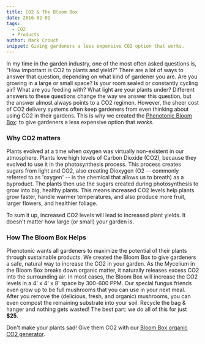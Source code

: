 ```yaml
---
title: CO2 & The Bloom Box
date: 2016-02-01
tags:
  - CO2
  - Products
author: Mark Crouch
snippet: Giving gardeners a less expensive CO2 option that works.
---
```


In my time in the garden industry, one of the most often asked questions is, "How important is CO2 to plants and yield?" There are a lot of ways to answer that question, depending on what kind of gardener you are. Are you growing in a large or small space? Is your room sealed or constantly cycling air? What are you feeding with? What light are your plants under? Different answers to these questions change the way we answer this question, but the answer almost always points to a CO2 regimen. However, the sheer cost of CO2 delivery systems often keep gardeners from even thinking about using CO2 in their gardens. This is why we created the [Phenotonic Bloom Box](/store/bloom-box): to give gardeners a less expensive option that *works*.

### Why CO2 matters

Plants evolved at a time when oxygen was virtually non-existent in our atmosphere. Plants love high levels of Carbon Dioxide (CO2), because they evolved to use it in the photosynthesis process. This process creates sugars from light and CO2, also creating Dioxygen (O2 -- commonly referred to as 'oxygen' -- is the chemical that allows us to breath) as a byproduct. The plants then use the sugars created during photosynthesis to grow into big, healthy plants. This means increased CO2 levels help plants grow faster, handle warmer temperatures, and also produce more fruit, larger flowers, and healthier foliage.

To sum it up, increased CO2 levels will lead to increased plant yields. It doesn't matter how large (or small) your garden is.

### How The Bloom Box Helps

Phenotonic wants all gardeners to maximize the potential of their plants through sustainable products. We created the Bloom Box to give gardeners a safe, natural way to increase the CO2 in your garden. As the Mycelium in the Bloom Box breaks down organic matter, it naturally releases excess CO2 into the surrounding air. In most cases, the Bloom Box will increase the CO2 levels in a 4' x 4' x 8' space by 300-600 PPM. Our special fungus friends even grow up to be full mushrooms that you can use in your next meal. After you remove the (delicious, fresh, and organic) mushrooms, you can even compost the remaining substrate into your soil. Recycle the bag & hanger and nothing gets wasted! The best part: we do all of this for just **$25**.

Don't make your plants sad! Give them CO2 with our [Bloom Box organic CO2 generator](/store/bloom-box).
